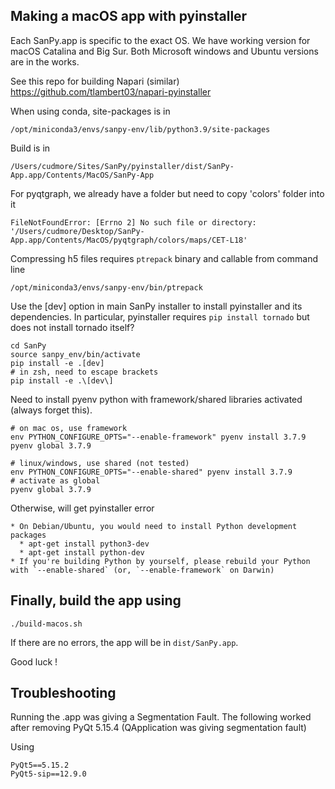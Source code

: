 
## Making a macOS app with pyinstaller

Each SanPy.app is specific to the exact OS. We have working version for macOS Catalina and Big Sur. Both Microsoft windows and Ubuntu versions are in the works.

See this repo for building Napari (similar) https://github.com/tlambert03/napari-pyinstaller

When using conda, site-packages is in

```
/opt/miniconda3/envs/sanpy-env/lib/python3.9/site-packages
```

Build is in

```
/Users/cudmore/Sites/SanPy/pyinstaller/dist/SanPy-App.app/Contents/MacOS/SanPy-App
```

For pyqtgraph, we already have a folder but need to copy 'colors' folder into it

```
FileNotFoundError: [Errno 2] No such file or directory: '/Users/cudmore/Desktop/SanPy-App.app/Contents/MacOS/pyqtgraph/colors/maps/CET-L18'
```

Compressing h5 files requires `ptrepack` binary and callable from command line

```
/opt/miniconda3/envs/sanpy-env/bin/ptrepack
```

Use the [dev] option in main SanPy installer to install pyinstaller and its dependencies. In particular, pyinstaller requires `pip install tornado` but does not install tornado itself?

```
cd SanPy
source sanpy_env/bin/activate
pip install -e .[dev]
# in zsh, need to escape brackets
pip install -e .\[dev\]
```

Need to install pyenv python with framework/shared libraries activated (always forget this).

```
# on mac os, use framework
env PYTHON_CONFIGURE_OPTS="--enable-framework" pyenv install 3.7.9
pyenv global 3.7.9

# linux/windows, use shared (not tested)
env PYTHON_CONFIGURE_OPTS="--enable-shared" pyenv install 3.7.9
# activate as global
pyenv global 3.7.9
```

Otherwise, will get pyinstaller error

```
* On Debian/Ubuntu, you would need to install Python development packages
  * apt-get install python3-dev
  * apt-get install python-dev
* If you're building Python by yourself, please rebuild your Python with `--enable-shared` (or, `--enable-framework` on Darwin)
```

## Finally, build the app using

```
./build-macos.sh
```

If there are no errors, the app will be in `dist/SanPy.app`.

Good luck !

## Troubleshooting

Running the .app was giving a Segmentation Fault. The following worked after removing PyQt 5.15.4 (QApplication was giving segmentation fault)

Using
```
PyQt5==5.15.2
PyQt5-sip==12.9.0
```
